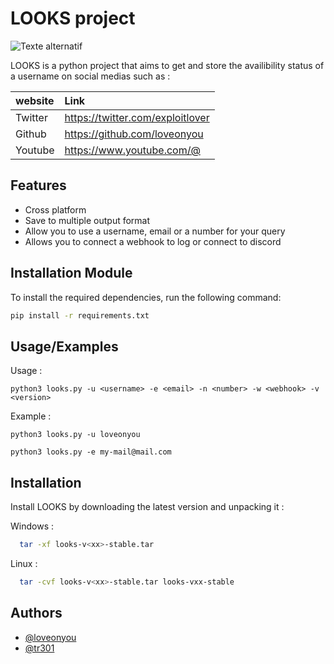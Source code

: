 
# LOOKS project
![Texte alternatif](https://media.discordapp.net/attachments/1142932589330583632/1174092161327824997/banner-2.gif?ex=65665588&is=6553e088&hm=77d90dee4b13d73df2d669c32fa8c9a45d718c411c757bf544c26b14deea0cda&=)

LOOKS is a python project that aims to get and store the availibility status of a username on social medias such as :

| website | Link                              |
| :------ | :---------------------------------|
| Twitter |https://twitter.com/exploitlover   |
|Github   |https://github.com/loveonyou       |
|Youtube  |https://www.youtube.com/@          |


## Features

- Cross platform
- Save to multiple output format
- Allow you to use a username, email or a number for your query
- Allows you to connect a webhook to log or connect to discord 

## Installation Module

To install the required dependencies, run the following command:

```bash
pip install -r requirements.txt
```

## Usage/Examples

Usage :
```shell
python3 looks.py -u <username> -e <email> -n <number> -w <webhook> -v <version>
```
Example :
```shell
python3 looks.py -u loveonyou
```

```shell
python3 looks.py -e my-mail@mail.com
```




## Installation

Install LOOKS by downloading the latest version and unpacking it :

Windows : 
```bash
  tar -xf looks-v<xx>-stable.tar
```
Linux :
```bash
  tar -cvf looks-v<xx>-stable.tar looks-vxx-stable
```
    
## Authors

- [@loveonyou](https://github.com/loveonyou)
- [@tr301](https://github.com/tr301) 

